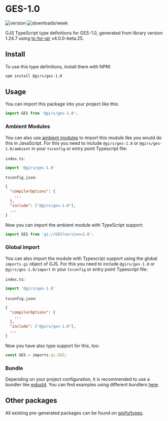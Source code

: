 
# GES-1.0

![version](https://img.shields.io/npm/v/@girs/ges-1.0)
![downloads/week](https://img.shields.io/npm/dw/@girs/ges-1.0)


GJS TypeScript type definitions for GES-1.0, generated from library version 1.24.7 using [ts-for-gir](https://github.com/gjsify/ts-for-gir) v4.0.0-beta.25.


## Install

To use this type definitions, install them with NPM:
```bash
npm install @girs/ges-1.0
```

## Usage

You can import this package into your project like this:
```ts
import GES from '@girs/ges-1.0';
```

### Ambient Modules

You can also use [ambient modules](https://github.com/gjsify/ts-for-gir/tree/main/packages/cli#ambient-modules) to import this module like you would do this in JavaScript.
For this you need to include `@girs/ges-1.0` or `@girs/ges-1.0/ambient` in your `tsconfig` or entry point Typescript file:

`index.ts`:
```ts
import '@girs/ges-1.0'
```

`tsconfig.json`:
```json
{
  "compilerOptions": {
    ...
  },
  "include": ["@girs/ges-1.0"],
  ...
}
```

Now you can import the ambient module with TypeScript support: 

```ts
import GES from 'gi://GES?version=1.0';
```

### Global import

You can also import the module with Typescript support using the global `imports.gi` object of GJS.
For this you need to include `@girs/ges-1.0` or `@girs/ges-1.0/import` in your `tsconfig` or entry point Typescript file:

`index.ts`:
```ts
import '@girs/ges-1.0'
```

`tsconfig.json`:
```json
{
  "compilerOptions": {
    ...
  },
  "include": ["@girs/ges-1.0"],
  ...
}
```

Now you have also type support for this, too:

```ts
const GES = imports.gi.GES;
```

### Bundle

Depending on your project configuration, it is recommended to use a bundler like [esbuild](https://esbuild.github.io/). You can find examples using different bundlers [here](https://github.com/gjsify/ts-for-gir/tree/main/examples).

## Other packages

All existing pre-generated packages can be found on [gjsify/types](https://github.com/gjsify/types).

